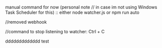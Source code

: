 manual command for now (personal note // in case im not using Windows Task Scheduler for this) :: either node watcher.js or npm run auto

//removed webhook

//command to stop listening to watcher: Ctrl + C

ddddddddddddd test